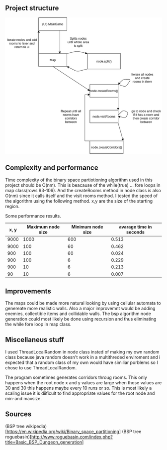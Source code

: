 ## Project structure
![Diagram](https://github.com/ViMuilu/CaveGame/blob/main/documents/caveGame.png)

## Complexity and performance

Time complexity of the binary space partiotioning algorithm used in this project should be O(nm).
This is beacause of the while(true) ... fore loops in map class(rows 93-106). And the createRooms method in node class is also O(nm) since it calls itself and the visit rooms method.
I tested the speed of the algorithm using the following method.
x,y are the size of the starting region.

Some performance results.

x, y | Maximum node size | Minimum node size | avarage time in seconds |
----|-------------------|-------------------|-------------------------|
9000 | 1000 | 600 | 0.513 |
9000 | 100 | 60 | 0.462 |
900 | 100 | 60 | 0.024 |
900 | 100 | 6 | 0.229|
900 | 10 | 6 | 0.213 |
90 | 10 | 6 | 0.007 |


## Improvements

The maps could be made more natural looking by using cellular automata to genereate more realistic walls.
Also a major improvemnt would be adding enemies, collectible items and collidable walls.
The bsp algorithm node generation could most likely be done using recursion and thus eliminating the while fore loop in map class.

## Miscellaneus stuff

I used ThreadLocalRandom in node class insted of making my own random class because java random doesn't work in a multithreded enviroment and i expected that a random class of my own would have similiar porblems so I chose to use ThreadLocalRandom.

The program sometimes generates corridors throug rooms. This only happens when the root node x and y values are large when those values are 30 and 30 this happens maybe every 10 runs or so. This is most likely a scaling issue it is diificult to find appropriate values for the root node and min-and maxsize.

## Sources

(BSP tree wikipedia)[https://en.wikipedia.org/wiki/Binary_space_partitioning]
(BSP tree roguebasin)[http://www.roguebasin.com/index.php?title=Basic_BSP_Dungeon_generation]

